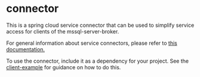 # connector
This is a spring cloud service connector that can be used to simplify service access for clients of the mssql-server-broker. 

For general information about service connectors, please refer to [this documentation.](http://cloud.spring.io/spring-cloud-connectors/spring-cloud-spring-service-connector.html)

To use the connector, include it as a dependency for your project. See the [client-example](https://github.com/cf-platform-eng/mssql-server-broker/tree/master/client-example) for guidance on how to do this.

